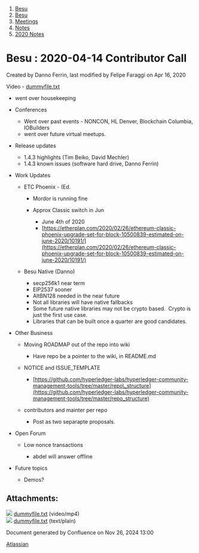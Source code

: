 1. [Besu](index.html)
2. [Besu](Besu_22151173.html)
3. [Meetings](Meetings_22153838.html)
4. [Notes](Notes_22153888.html)
5. [2020 Notes](2020-Notes_22154209.html)

# Besu : 2020-04-14 Contributor Call

Created by Danno Ferrin, last modified by Felipe Faraggi on Apr 16, 2020

Video - [dummyfile.txt](#)

- went over housekeeping
- Conferences
  
  - Went over past events - NONCON, HL Denver, Blockchain Columbia, IOBuilders
  - went over future virtual meetups.
- Release updates
  
  - 1.4.3 highlights (Tim Beiko, David Mechler)
  - 1.4.3 known issues (software hard drive, Danno Ferrin)
- Work Updates
  
  - ETC Phoenix - (Ed.
    
    - Mordor is running fine
    - Approx Classic switch in Jun
      
      - June 4th of 2020
      - [https://etherplan.com/2020/02/26/ethereum-classic-phoenix-upgrade-set-for-block-10500839-estimated-on-june-2020/10191/](https://etherplan.com/2020/02/26/ethereum-classic-phoenix-upgrade-set-for-block-10500839-estimated-on-june-2020/10191/)
  - Besu Native (Danno)
    
    - secp256k1 near term
    - EIP2537 sooner
    - AltBN128 needed in the near future
    - Not all libraries will have native fallbacks
    - Some future native libraries may not be crypto based.  Crypto is just the first use case.
    - Libraries that can be built once a quarter are good candidates.
- Other Business
  
  - Moving ROADMAP out of the repo into wiki
    
    - Have repo be a pointer to the wiki, in README.md
  - NOTICE and ISSUE\_TEMPLATE
    
    - [https://github.com/hyperledger-labs/hyperledger-community-management-tools/tree/master/repo\_structure](https://github.com/hyperledger-labs/hyperledger-community-management-tools/tree/master/repo_structure)
  - contributors and mainter per repo
    
    - Post as two separapte proposals.
- Open Forum
  
  - Low nonce transactions
    
    - abdel will answer offline
- Future topics
  
  - Demos?

## Attachments:

![](images/icons/bullet_blue.gif) [dummyfile.txt](attachments/22154504/22156974.txt) (video/mp4)  
![](images/icons/bullet_blue.gif) [dummyfile.txt](attachments/22154504/22154508.txt) (text/plain)

Document generated by Confluence on Nov 26, 2024 13:00

[Atlassian](http://www.atlassian.com/)
